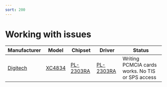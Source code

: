 ```yaml
---
sort: 200
---
```

# Working with issues

| Manufacturer | Model | Chipset | Driver | Status |
| --- | --- | --- | --- | --- |
| [Digitech](http://www.jaycar.com.au/) | [XC4834](https://www.jaycar.com.au/usb-to-db9m-rs-232-converter-1-5m/p/XC4834) | [PL-2303RA](http://www.prolific.com.tw/US/ShowProduct.aspx?p_id=225&pcid=41) | [PL-2303RA](http://www.prolific.com.tw/US/ShowProduct.aspx?p_id=225&pcid=41) | Writing PCMCIA cards works. No TIS or SPS access |
